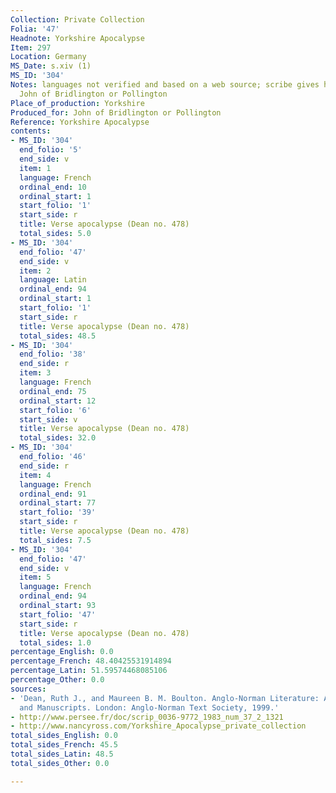 ```yaml
---
Collection: Private Collection
Folia: '47'
Headnote: Yorkshire Apocalypse
Item: 297
Location: Germany
MS_Date: s.xiv (1)
MS_ID: '304'
Notes: languages not verified and based on a web source; scribe gives his name as
  John of Bridlington or Pollington
Place_of_production: Yorkshire
Produced_for: John of Bridlington or Pollington
Reference: Yorkshire Apocalypse
contents:
- MS_ID: '304'
  end_folio: '5'
  end_side: v
  item: 1
  language: French
  ordinal_end: 10
  ordinal_start: 1
  start_folio: '1'
  start_side: r
  title: Verse apocalypse (Dean no. 478)
  total_sides: 5.0
- MS_ID: '304'
  end_folio: '47'
  end_side: v
  item: 2
  language: Latin
  ordinal_end: 94
  ordinal_start: 1
  start_folio: '1'
  start_side: r
  title: Verse apocalypse (Dean no. 478)
  total_sides: 48.5
- MS_ID: '304'
  end_folio: '38'
  end_side: r
  item: 3
  language: French
  ordinal_end: 75
  ordinal_start: 12
  start_folio: '6'
  start_side: v
  title: Verse apocalypse (Dean no. 478)
  total_sides: 32.0
- MS_ID: '304'
  end_folio: '46'
  end_side: r
  item: 4
  language: French
  ordinal_end: 91
  ordinal_start: 77
  start_folio: '39'
  start_side: r
  title: Verse apocalypse (Dean no. 478)
  total_sides: 7.5
- MS_ID: '304'
  end_folio: '47'
  end_side: v
  item: 5
  language: French
  ordinal_end: 94
  ordinal_start: 93
  start_folio: '47'
  start_side: r
  title: Verse apocalypse (Dean no. 478)
  total_sides: 1.0
percentage_English: 0.0
percentage_French: 48.40425531914894
percentage_Latin: 51.59574468085106
percentage_Other: 0.0
sources:
- 'Dean, Ruth J., and Maureen B. M. Boulton. Anglo-Norman Literature: A Guide to Texts
  and Manuscripts. London: Anglo-Norman Text Society, 1999.'
- http://www.persee.fr/doc/scrip_0036-9772_1983_num_37_2_1321
- http://www.nancyross.com/Yorkshire_Apocalypse_private_collection
total_sides_English: 0.0
total_sides_French: 45.5
total_sides_Latin: 48.5
total_sides_Other: 0.0

---
```

